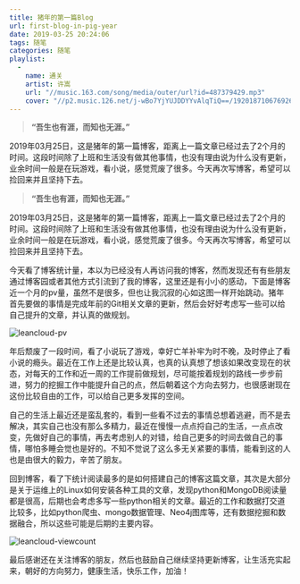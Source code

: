 ```yaml
---
title: 猪年的第一篇Blog
url: first-blog-in-pig-year
date: 2019-03-25 20:24:06
tags: 随笔
categories: 随笔
playlist:
  -
    name: 通关
    artist: 许嵩
    url: "//music.163.com/song/media/outer/url?id=487379429.mp3"
    cover: "//p2.music.126.net/j-wBo7YjYUJDDYYvAlqTiQ==/19201871067692617.jpg?param=130y130"
---
```


> **“吾生也有涯，而知也无涯。”**

2019年03月25日，这是猪年的第一篇博客，距离上一篇文章已经过去了2个月的时间。这段时间除了上班和生活没有做其他事情，也没有理由说为什么没有更新，业余时间一般是在玩游戏，看小说，感觉荒废了很多。今天再次写博客，希望可以捡回来并且坚持下去。

<!-- more -->

> **“吾生也有涯，而知也无涯。”**

2019年03月25日，这是猪年的第一篇博客，距离上一篇文章已经过去了2个月的时间。这段时间除了上班和生活没有做其他事情，也没有理由说为什么没有更新，业余时间一般是在玩游戏，看小说，感觉荒废了很多。今天再次写博客，希望可以捡回来并且坚持下去。

今天看了博客统计量，本以为已经没有人再访问我的博客，然而发现还有有些朋友通过博客园或者其他方式引流到了我的博客，这里还是有小小的感动，下面是博客近一个月的pv量，虽然不是很多，但也让我沉寂的心如这图一样开始跳动。猪年首先要做的事情是完成年前的Git相关文章的更新，然后会好好考虑写一些可以给自己提升的文章，并认真的做规划。

![leancloud-pv](/images/leancloud_pv.png)

年后颓废了一段时间，看了小说玩了游戏，幸好亡羊补牢为时不晚，及时停止了看小说的瘾头。最近在工作上还是比较认真，也真的认真想了想该如果改变现在的状态，对每天的工作和近一周的工作提前做规划，尽可能按着规划的路线一步步前进，努力的挖掘工作中能提升自己的点，然后朝着这个方向去努力，也很感谢现在这份比较自由的工作，可以给自己更多发挥的空间。

自己的生活上最近还是蛮乱套的，看到一些看不过去的事情总想着逃避，而不是去解决，其实自己也没有那么多精力，最近在慢慢一点点捋自己的生活，一点点改变，先做好自己的事情，再去考虑别人的对错，给自己更多的时间去做自己的事情，哪怕多睡会觉也是好的。不知不觉说了这么多无关紧要的事情，能看到这的人也是由很大的毅力，辛苦了朋友。

回到博客，看了下统计阅读最多的是如何搭建自己的博客这篇文章，其次是大部分是关于运维上的Linux如何安装各种工具的文章，发现python和MongoDB阅读量都是很高，后期也会考虑多写一些python相关的文章。最近的工作和数据打交道比较多，比如python爬虫、mongo数据管理、Neo4j图库等，还有数据挖掘和数据融合，所以这些可能是后期的主要内容。

![leancloud-viewcount](/images/leancloud_viewcount.png)

最后感谢还在关注博客的朋友，然后也鼓励自己继续坚持更新博客，让生活充实起来，朝好的方向努力，健康生活，快乐工作，加油！